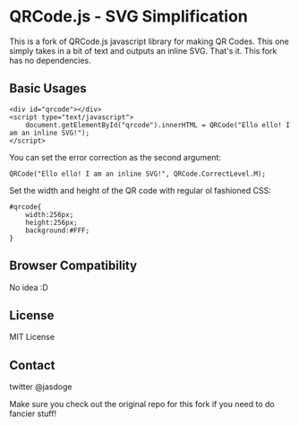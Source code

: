 # QRCode.js - SVG Simplification
This is a fork of QRCode.js javascript library for making QR Codes. This one simply takes in a bit of text and outputs an inline SVG. That's it.
This fork has no dependencies.

## Basic Usages
```
<div id="qrcode"></div>
<script type="text/javascript">
	document.getElementById("qrcode").innerHTML = QRCode("Ello ello! I am an inline SVG!");
</script>
```

You can set the error correction as the second argument:
```
QRCode("Ello ello! I am an inline SVG!", QRCode.CorrectLevel.M);
```

Set the width and height of the QR code with regular ol fashioned CSS:
```
#qrcode{
	width:256px;
	height:256px;
	background:#FFF;
}
```

## Browser Compatibility
No idea :D

## License
MIT License

## Contact
twitter @jasdoge

Make sure you check out the original repo for this fork if you need to do fancier stuff!


